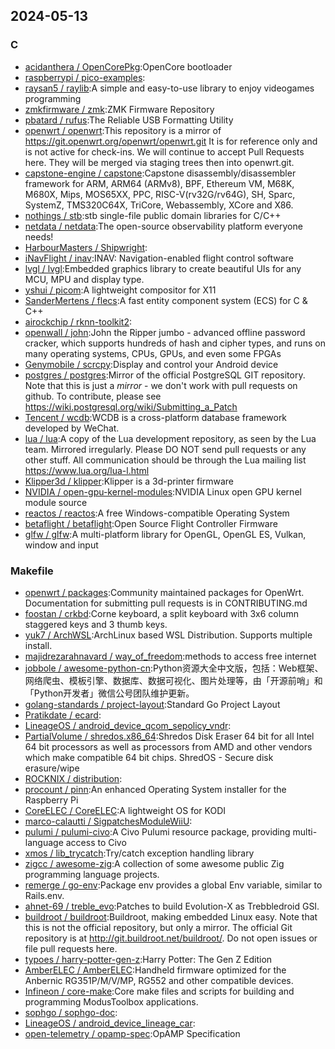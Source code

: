 ## 2024-05-13

### C

* [acidanthera / OpenCorePkg](https://github.com/acidanthera/OpenCorePkg):OpenCore bootloader
* [raspberrypi / pico-examples](https://github.com/raspberrypi/pico-examples):
* [raysan5 / raylib](https://github.com/raysan5/raylib):A simple and easy-to-use library to enjoy videogames programming
* [zmkfirmware / zmk](https://github.com/zmkfirmware/zmk):ZMK Firmware Repository
* [pbatard / rufus](https://github.com/pbatard/rufus):The Reliable USB Formatting Utility
* [openwrt / openwrt](https://github.com/openwrt/openwrt):This repository is a mirror of https://git.openwrt.org/openwrt/openwrt.git It is for reference only and is not active for check-ins. We will continue to accept Pull Requests here. They will be merged via staging trees then into openwrt.git.
* [capstone-engine / capstone](https://github.com/capstone-engine/capstone):Capstone disassembly/disassembler framework for ARM, ARM64 (ARMv8), BPF, Ethereum VM, M68K, M680X, Mips, MOS65XX, PPC, RISC-V(rv32G/rv64G), SH, Sparc, SystemZ, TMS320C64X, TriCore, Webassembly, XCore and X86.
* [nothings / stb](https://github.com/nothings/stb):stb single-file public domain libraries for C/C++
* [netdata / netdata](https://github.com/netdata/netdata):The open-source observability platform everyone needs!
* [HarbourMasters / Shipwright](https://github.com/HarbourMasters/Shipwright):
* [iNavFlight / inav](https://github.com/iNavFlight/inav):INAV: Navigation-enabled flight control software
* [lvgl / lvgl](https://github.com/lvgl/lvgl):Embedded graphics library to create beautiful UIs for any MCU, MPU and display type.
* [yshui / picom](https://github.com/yshui/picom):A lightweight compositor for X11
* [SanderMertens / flecs](https://github.com/SanderMertens/flecs):A fast entity component system (ECS) for C & C++
* [airockchip / rknn-toolkit2](https://github.com/airockchip/rknn-toolkit2):
* [openwall / john](https://github.com/openwall/john):John the Ripper jumbo - advanced offline password cracker, which supports hundreds of hash and cipher types, and runs on many operating systems, CPUs, GPUs, and even some FPGAs
* [Genymobile / scrcpy](https://github.com/Genymobile/scrcpy):Display and control your Android device
* [postgres / postgres](https://github.com/postgres/postgres):Mirror of the official PostgreSQL GIT repository. Note that this is just a *mirror* - we don't work with pull requests on github. To contribute, please see https://wiki.postgresql.org/wiki/Submitting_a_Patch
* [Tencent / wcdb](https://github.com/Tencent/wcdb):WCDB is a cross-platform database framework developed by WeChat.
* [lua / lua](https://github.com/lua/lua):A copy of the Lua development repository, as seen by the Lua team. Mirrored irregularly. Please DO NOT send pull requests or any other stuff. All communication should be through the Lua mailing list https://www.lua.org/lua-l.html
* [Klipper3d / klipper](https://github.com/Klipper3d/klipper):Klipper is a 3d-printer firmware
* [NVIDIA / open-gpu-kernel-modules](https://github.com/NVIDIA/open-gpu-kernel-modules):NVIDIA Linux open GPU kernel module source
* [reactos / reactos](https://github.com/reactos/reactos):A free Windows-compatible Operating System
* [betaflight / betaflight](https://github.com/betaflight/betaflight):Open Source Flight Controller Firmware
* [glfw / glfw](https://github.com/glfw/glfw):A multi-platform library for OpenGL, OpenGL ES, Vulkan, window and input

### Makefile

* [openwrt / packages](https://github.com/openwrt/packages):Community maintained packages for OpenWrt. Documentation for submitting pull requests is in CONTRIBUTING.md
* [foostan / crkbd](https://github.com/foostan/crkbd):Corne keyboard, a split keyboard with 3x6 column staggered keys and 3 thumb keys.
* [yuk7 / ArchWSL](https://github.com/yuk7/ArchWSL):ArchLinux based WSL Distribution. Supports multiple install.
* [majidrezarahnavard / way_of_freedom](https://github.com/majidrezarahnavard/way_of_freedom):methods to access free internet
* [jobbole / awesome-python-cn](https://github.com/jobbole/awesome-python-cn):Python资源大全中文版，包括：Web框架、网络爬虫、模板引擎、数据库、数据可视化、图片处理等，由「开源前哨」和「Python开发者」微信公号团队维护更新。
* [golang-standards / project-layout](https://github.com/golang-standards/project-layout):Standard Go Project Layout
* [Pratikdate / ecard](https://github.com/Pratikdate/ecard):
* [LineageOS / android_device_qcom_sepolicy_vndr](https://github.com/LineageOS/android_device_qcom_sepolicy_vndr):
* [PartialVolume / shredos.x86_64](https://github.com/PartialVolume/shredos.x86_64):Shredos Disk Eraser 64 bit for all Intel 64 bit processors as well as processors from AMD and other vendors which make compatible 64 bit chips. ShredOS - Secure disk erasure/wipe
* [ROCKNIX / distribution](https://github.com/ROCKNIX/distribution):
* [procount / pinn](https://github.com/procount/pinn):An enhanced Operating System installer for the Raspberry Pi
* [CoreELEC / CoreELEC](https://github.com/CoreELEC/CoreELEC):A lightweight OS for KODI
* [marco-calautti / SigpatchesModuleWiiU](https://github.com/marco-calautti/SigpatchesModuleWiiU):
* [pulumi / pulumi-civo](https://github.com/pulumi/pulumi-civo):A Civo Pulumi resource package, providing multi-language access to Civo
* [xmos / lib_trycatch](https://github.com/xmos/lib_trycatch):Try/catch exception handling library
* [zigcc / awesome-zig](https://github.com/zigcc/awesome-zig):A collection of some awesome public Zig programming language projects.
* [remerge / go-env](https://github.com/remerge/go-env):Package env provides a global Env variable, similar to Rails.env.
* [ahnet-69 / treble_evo](https://github.com/ahnet-69/treble_evo):Patches to build Evolution-X as Trebbledroid GSI.
* [buildroot / buildroot](https://github.com/buildroot/buildroot):Buildroot, making embedded Linux easy. Note that this is not the official repository, but only a mirror. The official Git repository is at http://git.buildroot.net/buildroot/. Do not open issues or file pull requests here.
* [typoes / harry-potter-gen-z](https://github.com/typoes/harry-potter-gen-z):Harry Potter: The Gen Z Edition
* [AmberELEC / AmberELEC](https://github.com/AmberELEC/AmberELEC):Handheld firmware optimized for the Anbernic RG351P/M/V/MP, RG552 and other compatible devices.
* [Infineon / core-make](https://github.com/Infineon/core-make):Core make files and scripts for building and programming ModusToolbox applications.
* [sophgo / sophgo-doc](https://github.com/sophgo/sophgo-doc):
* [LineageOS / android_device_lineage_car](https://github.com/LineageOS/android_device_lineage_car):
* [open-telemetry / opamp-spec](https://github.com/open-telemetry/opamp-spec):OpAMP Specification
